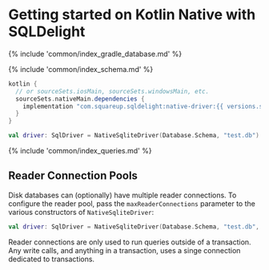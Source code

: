 # Getting started on Kotlin Native with SQLDelight

{% include 'common/index_gradle_database.md' %}

{% include 'common/index_schema.md' %}

```groovy
kotlin {
  // or sourceSets.iosMain, sourceSets.windowsMain, etc.
  sourceSets.nativeMain.dependencies {
    implementation "com.squareup.sqldelight:native-driver:{{ versions.sqldelight }}"
  }
}
```
```kotlin
val driver: SqlDriver = NativeSqliteDriver(Database.Schema, "test.db")
```

{% include 'common/index_queries.md' %}

## Reader Connection Pools

Disk databases can (optionally) have multiple reader connections. To configure the reader pool, pass the `maxReaderConnections` parameter to the various constructors of `NativeSqliteDriver`:

```kotlin
val driver: SqlDriver = NativeSqliteDriver(Database.Schema, "test.db", maxReaderConnections = 4)
```

Reader connections are only used to run queries outside of a transaction. Any write calls, and anything in a transaction, 
uses a singe connection dedicated to transactions.